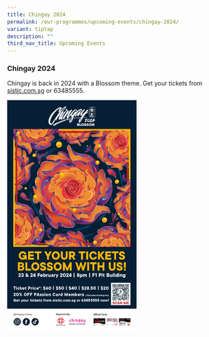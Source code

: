```yaml
---
title: Chingay 2024
permalink: /our-programmes/upcoming-events/chingay-2024/
variant: tiptap
description: ""
third_nav_title: Upcoming Events
---
```

<h3><strong>Chingay 2024</strong></h3><p>Chingay is back in 2024 with a Blossom theme. Get your tickets from <a href="http://sistic.com.sg" rel="noopener noreferrer nofollow" target="_blank">sistic.com.sg</a> or 63485555.</p><div class="isomer-image-wrapper"><img style="width: 60%;" height="auto" width="100%" alt="" src="/images/Chingay_2024_Poster.jpg"></div><p></p>